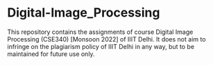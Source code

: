 # Digital-Image_Processing
This repository contains the assignments of course Digital Image Processing (CSE340) [Monsoon 2022] of IIIT Delhi. It does not aim to infringe on the plagiarism policy of IIIT Delhi in any way, but to be maintained for future use only.
